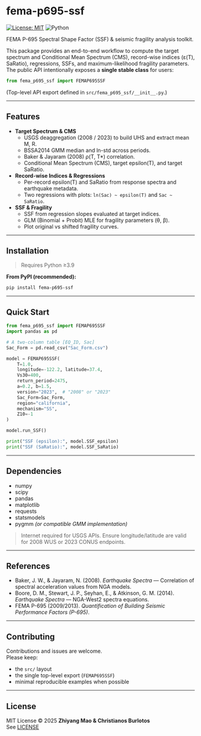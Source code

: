 # fema-p695-ssf

[![License: MIT](https://img.shields.io/badge/license-MIT-green.svg)](./LICENSE)
![Python](https://img.shields.io/badge/python-3.9%20|%203.10%20|%203.11%20|%203.12-blue)

FEMA P-695 Spectral Shape Factor (SSF) & seismic fragility analysis toolkit.

This package provides an end-to-end workflow to compute the target spectrum and Conditional Mean Spectrum (CMS), 
record-wise indices (ε(T), SaRatio), regressions, SSFs, and maximum-likelihood fragility parameters. 
The public API intentionally exposes a **single stable class** for users:

```python
from fema_p695_ssf import FEMAP695SSF
```

(Top-level API export defined in `src/fema_p695_ssf/__init__.py`.)

---

## Features

- **Target Spectrum & CMS**
  - USGS deaggregation (2008 / 2023) to build UHS and extract mean M, R.
  - BSSA2014 GMM median and ln-std across periods.
  - Baker & Jayaram (2008) ρ(T, T*) correlation.
  - Conditional Mean Spectrum (CMS), target epsilon(T), and target SaRatio.
- **Record-wise Indices & Regressions**
  - Per-record epsilon(T) and SaRatio from response spectra and earthquake metadata.
  - Two regressions with plots: `ln(Sac) ~ epsilon(T)` and `Sac ~ SaRatio`.
- **SSF & Fragility**
  - SSF from regression slopes evaluated at target indices.
  - GLM (Binomial + Probit) MLE for fragility parameters (θ, β).
  - Plot original vs shifted fragility curves.

---



## Installation

> Requires Python ≥3.9

**From PyPI (recommended):**
```bash
pip install fema-p695-ssf
```

---

## Quick Start

```python
from fema_p695_ssf import FEMAP695SSF
import pandas as pd

# A two-column table [EQ_ID, Sac]
Sac_Form = pd.read_csv("Sac_Form.csv")

model = FEMAP695SSF(
    T=1.0,
    longitude=-122.2, latitude=37.4,
    Vs30=400,
    return_period=2475,
    a=0.2, b=1.5,
    version="2023",  # "2008" or "2023"
    Sac_Form=Sac_Form,
    region="california",
    mechanism="SS",
    Z10=-1
)

model.run_SSF()

print("SSF (epsilon):", model.SSF_epsilon)
print("SSF (SaRatio):", model.SSF_SaRatio)
```

---

## Dependencies

- numpy
- scipy
- pandas
- matplotlib
- requests
- statsmodels
- pygmm *(or compatible GMM implementation)*

> Internet required for USGS APIs. Ensure longitude/latitude are valid for 2008 WUS or 2023 CONUS endpoints.

---

## References

- Baker, J. W., & Jayaram, N. (2008). *Earthquake Spectra* — Correlation of spectral acceleration values from NGA models.
- Boore, D. M., Stewart, J. P., Seyhan, E., & Atkinson, G. M. (2014). *Earthquake Spectra* — NGA-West2 spectra equations.
- FEMA P-695 (2009/2013). *Quantification of Building Seismic Performance Factors (P-695)*.

---

## Contributing

Contributions and issues are welcome.  
Please keep:
- the `src/` layout
- the single top-level export (`FEMAP695SSF`)
- minimal reproducible examples when possible

---

## License

MIT License © 2025 **Zhiyang Mao & Christianos Burlotos**  
See [LICENSE](./LICENSE)
